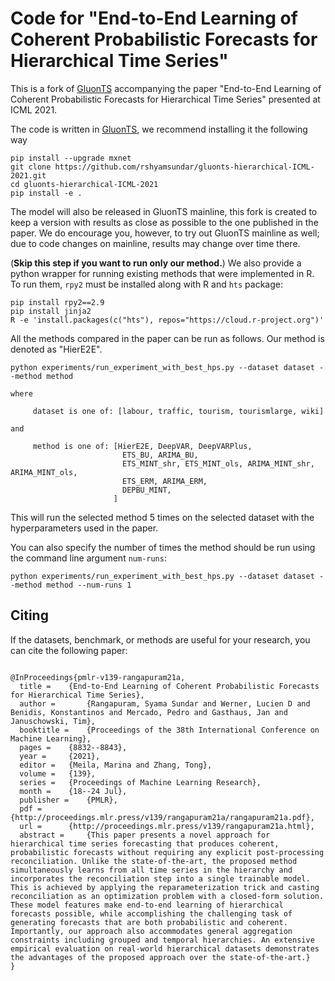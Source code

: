 # Code for "End-to-End Learning of Coherent Probabilistic Forecasts for Hierarchical Time Series" 


This is a fork of [GluonTS](https://github.com/awslabs/gluon-ts/tree/master) accompanying the paper 
"End-to-End Learning of Coherent Probabilistic Forecasts for Hierarchical Time Series" presented at ICML 2021.


The code is written in [GluonTS](https://github.com/awslabs/gluon-ts/tree/master), 
we recommend installing it the following way 

```
pip install --upgrade mxnet
git clone https://github.com/rshyamsundar/gluonts-hierarchical-ICML-2021.git
cd gluonts-hierarchical-ICML-2021
pip install -e .
```

The model will also be released in GluonTS mainline, this fork is created to keep a version with results as close as possible to 
the one published in the paper. We do encourage you, however, to try out GluonTS mainline as well; due to code changes on mainline, results may 
change over time there.

(**Skip this step if you want to run only our method.**) We also provide a python wrapper for running existing methods that were implemented in R.
To run them, `rpy2` must be installed along with R and `hts` package: 

```
pip install rpy2==2.9
pip install jinja2
R -e 'install.packages(c("hts"), repos="https://cloud.r-project.org")'
``` 

All the methods compared in the paper can be run as follows. Our method is denoted as "HierE2E".

```
python experiments/run_experiment_with_best_hps.py --dataset dataset --method method

where 

     dataset is one of: [labour, traffic, tourism, tourismlarge, wiki]

and 

     method is one of: [HierE2E, DeepVAR, DeepVARPlus, 
                         ETS_BU, ARIMA_BU,
                         ETS_MINT_shr, ETS_MINT_ols, ARIMA_MINT_shr, ARIMA_MINT_ols,
                         ETS_ERM, ARIMA_ERM,
                         DEPBU_MINT, 
                       ]
```

This will run the selected method 5 times on the selected dataset with the hyperparameters used in the paper.

You can also specify the number of times the method should be run using the command line argument `num-runs`:

```
python experiments/run_experiment_with_best_hps.py --dataset dataset --method method --num-runs 1
```


## Citing

If the datasets, benchmark, or methods are useful for your research, you can cite the following paper:

```

@InProceedings{pmlr-v139-rangapuram21a,
  title = 	 {End-to-End Learning of Coherent Probabilistic Forecasts for Hierarchical Time Series},
  author =       {Rangapuram, Syama Sundar and Werner, Lucien D and Benidis, Konstantinos and Mercado, Pedro and Gasthaus, Jan and Januschowski, Tim},
  booktitle = 	 {Proceedings of the 38th International Conference on Machine Learning},
  pages = 	 {8832--8843},
  year = 	 {2021},
  editor = 	 {Meila, Marina and Zhang, Tong},
  volume = 	 {139},
  series = 	 {Proceedings of Machine Learning Research},
  month = 	 {18--24 Jul},
  publisher =    {PMLR},
  pdf = 	 {http://proceedings.mlr.press/v139/rangapuram21a/rangapuram21a.pdf},
  url = 	 {http://proceedings.mlr.press/v139/rangapuram21a.html},
  abstract = 	 {This paper presents a novel approach for hierarchical time series forecasting that produces coherent, probabilistic forecasts without requiring any explicit post-processing reconciliation. Unlike the state-of-the-art, the proposed method simultaneously learns from all time series in the hierarchy and incorporates the reconciliation step into a single trainable model. This is achieved by applying the reparameterization trick and casting reconciliation as an optimization problem with a closed-form solution. These model features make end-to-end learning of hierarchical forecasts possible, while accomplishing the challenging task of generating forecasts that are both probabilistic and coherent. Importantly, our approach also accommodates general aggregation constraints including grouped and temporal hierarchies. An extensive empirical evaluation on real-world hierarchical datasets demonstrates the advantages of the proposed approach over the state-of-the-art.}
}

```
